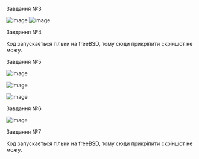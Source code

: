 Завдання №3

![image](https://github.com/user-attachments/assets/546e3269-cc55-46b5-a263-97db68e9a8d4)
![image](https://github.com/user-attachments/assets/4261c995-1a58-4d50-9169-6d9f04b66467)


Завдання №4

Код запускається тільки на freeBSD, тому сюди прикріпити скріншот не можу.

Завдання №5

![image](https://github.com/user-attachments/assets/485693e5-5dd1-4656-a94a-1b34c3185804)

![image](https://github.com/user-attachments/assets/729305f7-0280-467a-8fbf-8e3a8fec017a)

![image](https://github.com/user-attachments/assets/1babedcb-3f31-4a95-ac5d-4c7ba0582e8a)

Завдання №6

![image](https://github.com/user-attachments/assets/f026983f-e811-4ad0-8318-a6551f1d2b7c)


Завдання №7

Код запускається тільки на freeBSD, тому сюди прикріпити скріншот не можу.

